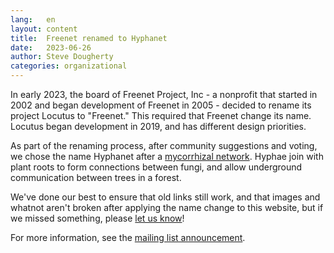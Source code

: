```yaml
---
lang:   en
layout: content
title:  Freenet renamed to Hyphanet
date:   2023-06-26
author: Steve Dougherty
categories: organizational
---
```


In early 2023, the board of Freenet Project, Inc - a nonprofit that started
in 2002 and began development of Freenet in 2005 - decided to rename its project Locutus to "Freenet." This
required that Freenet change its name. Locutus began development in 2019, and
has different design priorities.

As part of the renaming process, after community suggestions and voting, we
chose the name Hyphanet after a [mycorrhizal network][wiki]. Hyphae join with
plant roots to form connections between fungi, and allow underground
communication between trees in a forest.

We've done our best to ensure that old links still work, and that images and
whatnot aren't broken after applying the name change to this website, but if we
missed something, please [let us know][chat]!

For more information, see the [mailing list announcement][devl-thread].

[wiki]: https://en.wikipedia.org/wiki/Mycorrhizal_network
[chat]: https://web.libera.chat/?nick=FollowRabbit|?#freenet
[devl-thread]: https://www.mail-archive.com/devl@freenetproject.org/msg55262.html
